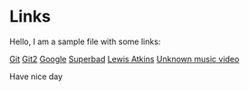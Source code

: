 # Links

Hello, I am a sample file with some links: 

[Git](https://github.com/keupa)
[Git2](https://github.com/keupa)
[Google](https://www.google.com/idhucda)
[Superbad](http://superbad.com/1/turkey/viv.html)
[Lewis Atkins](http://lewisatkins.com/projects)
[Unknown music video](https://www.youtube.com/bhabjs)

Have nice day 

